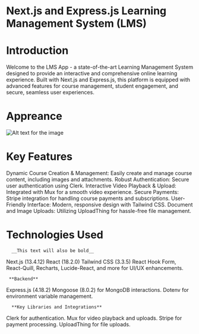 # Next.js and Express.js Learning Management System (LMS)
# Introduction
Welcome to the LMS App - a state-of-the-art Learning Management System designed to provide an interactive and comprehensive online learning experience. Built with Next.js and Express.js, this platform is equipped with advanced features for course management, student engagement, and secure, seamless user experiences.

# Appreance
![Alt text for the image](https://images.unsplash.com/photo-1503023345310-bd7c1de61c7d?q=80&w=1000&auto=format&fit=crop&ixlib=rb-4.0.3&ixid=M3wxMjA3fDB8MHxzZWFyY2h8Mnx8aHVtYW58ZW58MHx8MHx8fDA%3D)


# Key Features
Dynamic Course Creation & Management: Easily create and manage course content, including images and attachments.
Robust Authentication: Secure user authentication using Clerk.
Interactive Video Playback & Upload: Integrated with Mux for a smooth video experience.
Secure Payments: Stripe integration for handling course payments and subscriptions.
User-Friendly Interface: Modern, responsive design with Tailwind CSS.
Document and Image Uploads: Utilizing UploadThing for hassle-free file management.

# Technologies Used

      __This text will also be bold__
Next.js (13.4.12)
React (18.2.0)
Tailwind CSS (3.3.5)
React Hook Form, React-Quill, Recharts, Lucide-React, and more for UI/UX enhancements.


     **Backend**
Express.js (4.18.2)
Mongoose (8.0.2) for MongoDB interactions.
Dotenv for environment variable management.


      **Key Libraries and Integrations**
Clerk for authentication.
Mux for video playback and uploads.
Stripe for payment processing.
UploadThing for file uploads.


